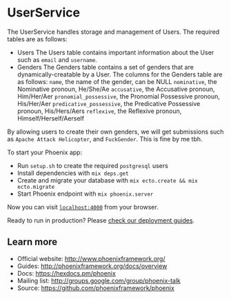 # UserService

The UserService handles storage and management of Users. The required tables are
as follows:

  * Users
      The Users table contains important information about the User such as
      `email` and `username`.
  * Genders
      The Genders table contains a set of genders that are dynamically-creatable
      by a User. The columns for the Genders table are as follows:
      `name`, the name of the gender, can be NULL
      `nominative`, the Nominative pronoun, He/She/Ae
      `accusative`, the Accusative pronoun, Him/Her/Aer
      `pronomial_possessive`, the Pronomial Possessive pronoun, His/Her/Aer
      `predicative_possessive`, the Predicative Possessive pronoun, His/Hers/Aers
      `reflexive`, the Reflexive pronoun, Himself/Herself/Aerself

By allowing users to create their own genders, we will get submissions such as
`Apache Attack Helicopter`, and `FuckGender`. This is fine by me tbh.

To start your Phoenix app:

  * Run `setup.sh` to create the required `postgresql` users
  * Install dependencies with `mix deps.get`
  * Create and migrate your database with `mix ecto.create && mix ecto.migrate`
  * Start Phoenix endpoint with `mix phoenix.server`

Now you can visit [`localhost:4000`](http://localhost:4000) from your browser.

Ready to run in production? Please [check our deployment guides](http://www.phoenixframework.org/docs/deployment).

## Learn more

  * Official website: http://www.phoenixframework.org/
  * Guides: http://phoenixframework.org/docs/overview
  * Docs: https://hexdocs.pm/phoenix
  * Mailing list: http://groups.google.com/group/phoenix-talk
  * Source: https://github.com/phoenixframework/phoenix

